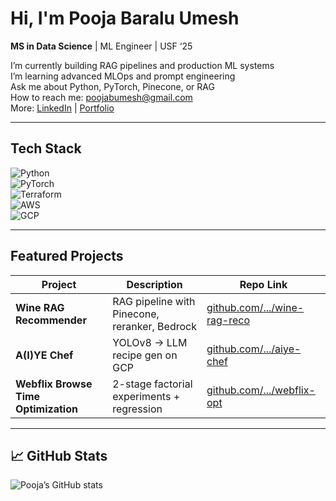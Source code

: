 # Hi, I'm Pooja Baralu Umesh

**MS in Data Science** | ML Engineer | USF ‘25  

I’m currently building RAG pipelines and production ML systems  
I’m learning advanced MLOps and prompt engineering  
Ask me about Python, PyTorch, Pinecone, or RAG  
How to reach me: [poojabumesh@gmail.com](mailto:poojabumesh@gmail.com)  
More: [LinkedIn](https://linkedin.com/in/poojabumesh) | [Portfolio](not_yet)  

---

## Tech Stack

![Python](https://img.shields.io/badge/-Python-3670A0?logo=python&logoColor=FFE873)  
![PyTorch](https://img.shields.io/badge/-PyTorch-EE4C2C?logo=pytorch&logoColor=white)  
![Terraform](https://img.shields.io/badge/-Terraform-623CE4?logo=terraform&logoColor=white)  
![AWS](https://img.shields.io/badge/-AWS-232F3E?logo=amazon-aws&logoColor=white)  
![GCP](https://img.shields.io/badge/-GCP-F9AB00?logo=google-cloud&logoColor=white)  

---

## Featured Projects

| Project                                      | Description                                    | Repo Link                                |
|----------------------------------------------|------------------------------------------------|------------------------------------------|
| **Wine RAG Recommender**                     | RAG pipeline with Pinecone, reranker, Bedrock  | [github.com/.../wine-rag-reco](#)        |
| **A(I)YE Chef**                              | YOLOv8 → LLM recipe gen on GCP                 | [github.com/.../aiye-chef](#)            |
| **Webflix Browse Time Optimization**         | 2-stage factorial experiments + regression     | [github.com/.../webflix-opt](#)          |

---

## 📈 GitHub Stats

![Pooja’s GitHub stats](https://github-readme-stats.vercel.app/api?username=Poojabumesh&show_icons=true&theme=radical)

<!--
**Poojabumesh/Poojabumesh** is a ✨ _special_ ✨ repository because its `README.md` (this file) appears on your GitHub profile.

Here are some ideas to get you started:

- 🔭 I’m currently working on ...
- 🌱 I’m currently learning ...
- 👯 I’m looking to collaborate on ...
- 🤔 I’m looking for help with ...
- 💬 Ask me about ...
- 📫 How to reach me: ...
- 😄 Pronouns: ...
- ⚡ Fun fact: ...
-->
